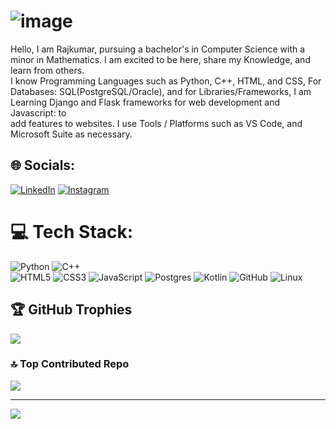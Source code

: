 # ![image](https://github.com/user-attachments/assets/c5d7beac-7546-4073-a0c7-ef4d402ea258)

Hello, I am Rajkumar, pursuing a bachelor's in Computer Science with a minor in Mathematics. I am excited to be here, share my Knowledge, and learn from others.<br>I know Programming Languages such as Python, C++, HTML, and CSS, For Databases: SQL(PostgreSQL/Oracle), and for Libraries/Frameworks, I am Learning Django and Flask frameworks for web development and Javascript: to<br>add features to websites. I use Tools / Platforms such as VS Code, and Microsoft Suite as necessary.


## 🌐 Socials:
[![LinkedIn](https://img.shields.io/badge/LinkedIn-%230077B5.svg?logo=linkedin&logoColor=white)](https://www.linkedin.com/in/rajkumar-kushwaha-356907256/)
[![Instagram](https://img.shields.io/badge/Instagram-%23E4405F.svg?logo=Instagram&logoColor=white)](https://www.instagram.com/im_raj_kushwaha/) 
# 💻 Tech Stack:
![Python](https://img.shields.io/badge/python-3670A0?style=for-the-badge&logo=python&logoColor=ffdd54) 
![C++](https://img.shields.io/badge/c++-%2300599C.svg?style=for-the-badge&logo=c%2B%2B&logoColor=white)  
![HTML5](https://img.shields.io/badge/html5-%23E34F26.svg?style=for-the-badge&logo=html5&logoColor=white) 
![CSS3](https://img.shields.io/badge/css3-%231572B6.svg?style=for-the-badge&logo=css3&logoColor=white) 
![JavaScript](https://img.shields.io/badge/javascript-%23323330.svg?style=for-the-badge&logo=javascript&logoColor=%23F7DF1E) 
![Postgres](https://img.shields.io/badge/postgres-%23316192.svg?style=for-the-badge&logo=postgresql&logoColor=white)
![Kotlin](https://img.shields.io/badge/kotlin-%237F52FF.svg?style=for-the-badge&logo=kotlin&logoColor=white) 
![GitHub](https://img.shields.io/badge/github-%23121011.svg?style=for-the-badge&logo=github&logoColor=white)
![Linux](https://img.shields.io/badge/linux-%23121011.svg?style=for-the-badge&logo=linux&logoColor=white)

## 🏆 GitHub Trophies
![](https://github-profile-trophy.vercel.app/?username=soyRex-codes&theme=radical&no-frame=false&no-bg=false&margin-w=4)

### 🔝 Top Contributed Repo
![](https://github-contributor-stats.vercel.app/api?username=soyRex-codes&limit=5&theme=default&combine_all_yearly_contributions=true)

---
[![](https://visitcount.itsvg.in/api?id=soyRex-codes&icon=0&color=0)](https://visitcount.itsvg.in)

<!-- Proudly created with GPRM ( https://gprm.itsvg.in ) -->
